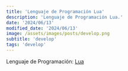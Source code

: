 ```yaml
---
title: 'Lenguaje de Programación Lua'
description: 'Lenguaje de Programación Lua.'
date: '2024/06/13'
modified_date: '2024/06/13'
image: /assets/images/posts/develop.png
subtitle: 'develop'
tags: 'develop'
---
```


Lenguaje de Programación: [Lua](https://lua.org/)
